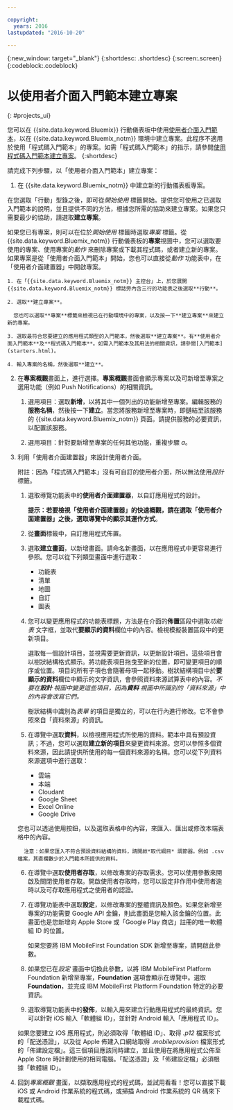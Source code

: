 ```yaml
---

copyright:
  years: 2016
lastupdated: "2016-10-20"

---
```

{:new_window: target="_blank"}
{:shortdesc: .shortdesc}
{:screen:.screen}
{:codeblock:.codeblock}

# 以使用者介面入門範本建立專案
{: #projects_ui}

您可以在 {{site.data.keyword.Bluemix}} 行動儀表板中使用[使用者介面入門範本](starters.html#UI_Starter)，以在 {{site.data.keyword.Bluemix_notm}} 環境中建立專案。此程序不適用於使用「程式碼入門範本」的專案。如需「程式碼入門範本」的指示，請參閱[使用程式碼入門範本建立專案](projects_code.html)。
{:shortdesc}

請完成下列步驟，以「使用者介面入門範本」建立專案：

1. 在 {{site.data.keyword.Bluemix_notm}} 中建立新的行動儀表板專案。

 在您選取「行動」型錄之後，即可從*開始使用* 標籤開始。提供您可使用之已選取入門範本的說明，並且提供不同的方法，根據您所需的協助來建立專案。如果您只需要最少的協助，請選取**建立專案**。

 如果您已有專案，則可以在位於*開始使用* 標籤時選取*專案* 標籤。從 {{site.data.keyword.Bluemix_notm}} 行動儀表板的**專案**視圖中，您可以選取要使用的專案、使用專案的*動作* 來刪除專案或下載其程式碼，或者建立新的專案。如果專案是從「使用者介面入門範本」開始，您也可以直接從*動作* 功能表中，在「使用者介面建置器」中開啟專案。 

	1. 在「{{site.data.keyword.Bluemix_notm}} 主控台」上，於您展開 {{site.data.keyword.Bluemix_notm}} 標誌旁內含三行的功能表之後選取**行動**。 
	
	2. 選取**建立專案**。 

	  您也可以選取**專案**標籤來檢視已在行動環境中的專案，以及按一下**建立專案**來建立新的專案。 

	3. 選取最符合您要建立的應用程式類型的入門範本，然後選取**建立專案**。有**使用者介面入門範本**及**程式碼入門範本**。如需入門範本及其用法的相關資訊，請參閱[入門範本](starters.html)。 
	
	4. 輸入專案的名稱，然後選取**建立**。
	
2. 在**專案概觀**畫面上，進行選擇。**專案概觀**畫面會顯示專案以及可新增至專案之選用功能（例如 Push Notifications）的相關資訊。  

	1. 選用項目：選取**新增**，以將其中一個列出的功能新增至專案。編輯服務的**服務名稱**，然後按一下**建立**。當您將服務新增至專案時，即鏈結至該服務的 {{site.data.keyword.Bluemix_notm}} 頁面。請提供服務的必要資訊，以配置該服務。
	
	2. 選用項目：針對要新增至專案的任何其他功能，重複步驟 *a*。 

3. 利用「使用者介面建置器」來設計使用者介面。

   附註：因為「程式碼入門範本」沒有可自訂的使用者介面，所以無法使用*設計* 標籤。

    1. 選取導覽功能表中的**使用者介面建置器**，以自訂應用程式的設計。 
	
		**提示：**若要檢視「使用者介面建置器」的快速概觀，請在選取「使用者介面建置器」之後，選取導覽中的**顯示其運作方式**。 
	
	2. 從**畫面**標籤中，自訂應用程式佈置。
	
	3. 選取**建立畫面**，以新增畫面。請命名新畫面，以在應用程式中更容易進行參照。您可以從下列類型畫面中進行選取： 
	    * 功能表
		* 清單
		* 地圖
		* 自訂 
		* 圖表
		
	4. 您可以變更應用程式的功能表標題，方法是在介面的**佈置**區段中選取*功能表* 文字框，並取代**要顯示的資料**欄位中的內容。檢視模擬裝置區段中的更新項目。
	
		選取每一個設計項目，並視需要更新資訊，以更新設計項目。這些項目會以樹狀結構格式顯示。將功能表項目拖曳至新的位置，即可變更項目的順序或位置。項目的所有子項也會隨著母項一起移動。樹狀結構項目中於**要顯示的資料**欄位中顯示的文字資訊，會參照資料來源試算表中的內容。*不要在**設計** 視圖中變更這些項目，因為**資料** 視圖中所識別的「資料來源」中的內容會改寫它們。* 
		
		樹狀結構中識別為*表單* 的項目是獨立的，可以在行內進行修改。它不會參照來自「資料來源」的資訊。
	
	5. 在導覽中選取**資料**，以檢視應用程式所使用的資料。範本中具有預設資訊；不過，您可以選取**建立新的項目**來變更資料來源。您可以參照多個資料來源，因此請提供所使用的每一個資料來源的名稱。您可以從下列資料來源選項中進行選取：
		* 雲端
		* 本端
		* Cloudant
		* Google Sheet
		* Excel Online
		* Google Drive
	
	您也可以透過使用按鈕，以及選取表格中的內容，來匯入、匯出或修改本端表格中的內容。
	     
		 注意：如果您匯入不符合預設資料結構的資料，請開啟*取代綱目* 調節器。例如 .csv 檔案，其直欄數少於入門範本所提供的資料。
		 
	6. 在導覽中選取**使用者存取**，以修改專案的存取需求。您可以使用參數來開啟及關閉使用者存取。開啟使用者存取時，您可以設定非作用中使用者逾時以及可存取應用程式之使用者的認證。
	
	7. 在導覽功能表中選取**設定**，以修改專案的整體資訊及顏色。如果您新增至專案的功能需要 Google API 金鑰，則此畫面是您輸入該金鑰的位置。此畫面也是您新增向 Apple Store 或「Google Play 商店」註冊的唯一軟體組 ID 的位置。
	
		如果您要將 IBM MobileFirst Foundation SDK 新增至專案，請開啟此參數。
		
	8. 如果您已在*設定* 畫面中切換此參數，以將 IBM MobileFirst Platform Foundation 新增至專案，**Foundation** 選項會顯示在導覽中。選取 **Foundation**，並完成 IBM MobileFirst Platform Foundation 特定的必要資訊。
	
	9. 選取導覽功能表中的**發佈**，以輸入用來建立行動應用程式的最終資訊。您可以針對 iOS 輸入「軟體組 ID」，並針對 Android 輸入「應用程式 ID」。
	
	如果您要建立 iOS 應用程式，則必須取得「軟體組 ID」、取得 *.p12* 檔案形式的「配送憑證」，以及從 Apple 佈建入口網站取得 *.mobileprovision* 檔案形式的「佈建設定檔」。這三個項目應該同時建立，並且使用在將應用程式公佈至 Apple Store 時計劃使用的相同電腦。「配送憑證」及「佈建設定檔」必須根據「軟體組 ID」。 	

4.  回到*專案概觀* 畫面，以擷取應用程式的程式碼，並試用看看！您可以直接下載 iOS 或 Android 作業系統的程式碼，或掃描 Android 作業系統的 QR 碼來下載程式碼。 


